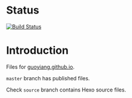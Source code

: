 # Status
[![Build Status](https://travis-ci.org/guoyiang/guoyiang.github.io.svg?branch=source)](https://travis-ci.org/guoyiang/guoyiang.github.io)

# Introduction

Files for [guoyiang.github.io](http://www.guoyiang.com).

`master` branch has published files.

Check `source` branch contains Hexo source files.